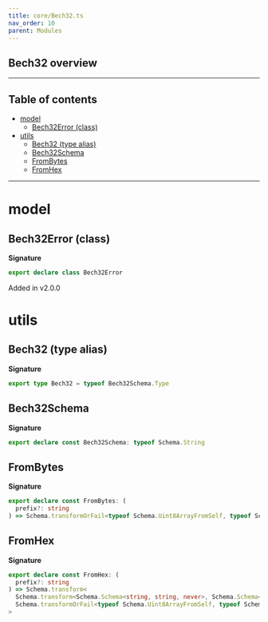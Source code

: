 ```yaml
---
title: core/Bech32.ts
nav_order: 10
parent: Modules
---
```


## Bech32 overview

---

<h2 class="text-delta">Table of contents</h2>

- [model](#model)
  - [Bech32Error (class)](#bech32error-class)
- [utils](#utils)
  - [Bech32 (type alias)](#bech32-type-alias)
  - [Bech32Schema](#bech32schema)
  - [FromBytes](#frombytes)
  - [FromHex](#fromhex)

---

# model

## Bech32Error (class)

**Signature**

```ts
export declare class Bech32Error
```

Added in v2.0.0

# utils

## Bech32 (type alias)

**Signature**

```ts
export type Bech32 = typeof Bech32Schema.Type
```

## Bech32Schema

**Signature**

```ts
export declare const Bech32Schema: typeof Schema.String
```

## FromBytes

**Signature**

```ts
export declare const FromBytes: (
  prefix?: string
) => Schema.transformOrFail<typeof Schema.Uint8ArrayFromSelf, typeof Schema.String, never>
```

## FromHex

**Signature**

```ts
export declare const FromHex: (
  prefix?: string
) => Schema.transform<
  Schema.transform<Schema.Schema<string, string, never>, Schema.Schema<Uint8Array, Uint8Array, never>>,
  Schema.transformOrFail<typeof Schema.Uint8ArrayFromSelf, typeof Schema.String, never>
>
```
